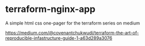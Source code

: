 # terraform-nginx-app
A simple html css one-pager for the terraform series on medium

https://medium.com/@covenantchukwudi/terraform-the-art-of-reproducible-infastructure-guide-1-a63d289a3076
